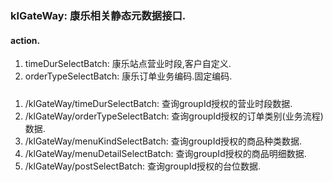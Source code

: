 ### klGateWay: 康乐相关静态元数据接口.

#### action.
1. timeDurSelectBatch:          康乐站点营业时段,客户自定义.
1. orderTypeSelectBatch:        康乐订单业务编码.固定编码.
 

#####
1. /klGateWay/timeDurSelectBatch:       查询groupId授权的营业时段数据.
1. /klGateWay/orderTypeSelectBatch:     查询groupId授权的订单类别(业务流程)数据.
1. /klGateWay/menuKindSelectBatch:      查询groupId授权的商品种类数据.
1. /klGateWay/menuDetailSelectBatch:    查询groupId授权的商品明细数据.
1. /klGateWay/postSelectBatch:          查询groupId授权的台位数据.
